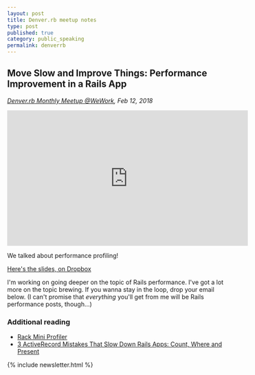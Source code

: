 ```yaml
---
layout: post
title: Denver.rb meetup notes
type: post
published: true
category: public_speaking
permalink: denverrb
---
```



## Move Slow and Improve Things: Performance Improvement in a Rails App

_[Denver.rb Monthly Meetup @WeWork](https://www.meetup.com/Denver-rb/events/rqjnpqyzdbqb/), Feb 12, 2018_

<iframe width="560" height="315" src="https://www.youtube.com/embed/mMj395-cdDg" frameborder="0" allow="accelerometer; autoplay; encrypted-media; gyroscope; picture-in-picture" allowfullscreen></iframe>


We talked about performance profiling!

[Here's the slides, on Dropbox](https://www.dropbox.com/s/j7v300oh52x0jb5/denver_rb.key?dl=0)


I'm working on going deeper on the topic of Rails performance. I've got a lot more on the topic brewing. If you wanna stay in the loop, drop your email below. (I can't promise that _everything_ you'll get from me will be Rails performance posts, though...)

### Additional reading

- [Rack Mini Profiler](https://github.com/MiniProfiler/rack-mini-profiler)
- [3 ActiveRecord Mistakes That Slow Down Rails Apps: Count, Where and Present](https://www.speedshop.co/2019/01/10/three-activerecord-mistakes.html)

{% include newsletter.html %}
